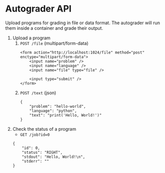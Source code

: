 # Autograder API

Upload programs for grading in file or data format.
The autograder will run them inside a container and grade their output.

1. Upload a program
    1. `POST /file` (multipart/form-data)
        ```
        <form action="http://localhost:1024/file" method="post" enctype="multipart/form-data">
            <input name="problem" />
            <input name="language" />
            <input name="file" type="file" />
            
            <input type="submit" />
        </form>
        ```
    2. `POST /text` (json)
        ```
        {
            "problem": "hello-world",
            "language": "python",
            "text": "print('Hello, World!')"
        }
        ```
2. Check the status of a program
    * `GET /job?id=0`
    ```
    {
        "id": 0,
        "status": "RIGHT",
        "stdout": "Hello, World!\n",
        "stderr": ""
    }
    ```
